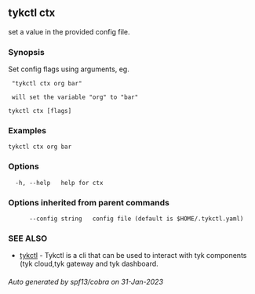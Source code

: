 ## tykctl ctx

set a value in the provided config file.

### Synopsis

Set config flags using arguments, eg.
		
     "tykctl ctx org bar"
	
     will set the variable "org" to "bar"

```
tykctl ctx [flags]
```

### Examples

```
tykctl ctx org bar
```

### Options

```
  -h, --help   help for ctx
```

### Options inherited from parent commands

```
      --config string   config file (default is $HOME/.tykctl.yaml)
```

### SEE ALSO

* [tykctl](tykctl.md)	 - Tykctl is a cli that can be used to interact with tyk components (tyk cloud,tyk gateway and tyk dashboard.

###### Auto generated by spf13/cobra on 31-Jan-2023
